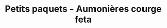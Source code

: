---
uuid: 92fe8d91-486e-4122-9049-33ebd2995e77
title: Petits paquets - Aumonières courge feta
description: ""
layout: recettes
type: entree
categories:
  - Bouchées salées
  - Snacking
auteur: ""
regime:
  - vegetarien
saison:
  - hiver
  - automne
cuisson: Oui
temperature: Chaud
plate: 200
check: Oui
checkAlwaysOk: false
checkfor: 10
ingredients:
  legumes:
    - title: Courge
      quantite: 10
      unit: Kg
    - title: Oignon
      quantite: 4.1
      unit: Kg
  lof:
    - title: huile de tournesol
      quantite: 3.5
      unit: litre
    - title: Pate filo (1 feuille)
      unit: unité
      quantite: 200
  epices:
    - title: Sel
    - title: Poivre
    - title: Vinaigre de cidre
      quantite: 0.5
      unit: litre
    - title: Baies roses
      quantite: 50
      unit: grammes
    - title: Cumin (graines)
      quantite: 50
      unit: grammes
  sucres:
    - title: Sucre en poudre
      quantite: 200
      unit: grammes
  frais:
    - title: Feta
      quantite: 3
      unit: Kg
materiel:
  - Gastro 1/1 (Normaux)
  - Four
preparation: >-
  * Couper et caraméliser les oignons (avec vinaigre et sucre vers la fin)

  * Râper courge/courgette. Enlever jus si courgette (pas testé avec les courgettes)

  * Torréfier cumin puis piler avec baies roses

  * Mélanger les trois, assaisonner (poivre, sel, pas trop salé car la feta sale)

  * Ajouter la feta émiettée

  * Montage : une feuille filo pour 2 paquets. Plier la demi feuille en deux, puis façonner. Une grosse cuiller à soupe par paquet (à peser pour faire partage exact). Cette recette prévoit 2 petits paquets par personne.

  * Mettre environ 30 par gastro. Cuire au four à 180°C (à peu près 15 minutes, je me souviens plus exactement, et ça dépend des fours - il faut que ce soit doré et croustillant)


  Version vegan : sans la feta


  Version sans gluten : avec des feuilles de riz (marche pas au four, à cuire à la poele dans un fond d'huile; et monter au dernier moment pour pas que ça durcisse - en vrai c'est pas ouf cette alternative, peut être que ça peut être juste la farce sur une biscotte sans gluten)
preparation24h: ""
prepAlt: []
publishDate: 17-05-2024T15:21
---